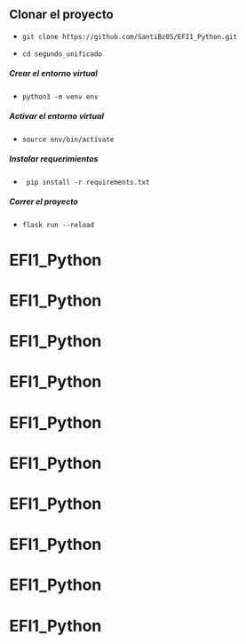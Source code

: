 ## Clonar el proyecto

- ```git clone https://github.com/SantiBz05/EFI1_Python.git```

- ```cd segundo_unificado```
##### Crear el entorno virtual
- ```python3 -m venv env```
##### Activar el entorno virtual
- ```source env/bin/activate```
##### Instalar requerimientos
- ``` pip install -r requirements.txt```
##### Correr el proyecto
- ```flask run --reload```
# EFI1_Python
# EFI1_Python
# EFI1_Python
# EFI1_Python
# EFI1_Python
# EFI1_Python
# EFI1_Python
# EFI1_Python
# EFI1_Python
# EFI1_Python
